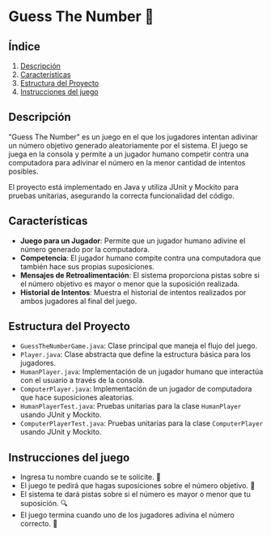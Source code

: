 # Guess The Number 🎲

## Índice

1. [Descripción](#descripción)
2. [Características](#características)
3. [Estructura del Proyecto](#estructura-del-proyecto)
4. [Instrucciones del juego](#instrucciones-del-juego)

## Descripción  

"Guess The Number" es un juego en el que los jugadores intentan adivinar un número objetivo generado aleatoriamente por el sistema. El juego se juega en la consola y permite a un jugador humano competir contra una computadora para adivinar el número en la menor cantidad de intentos posibles.

El proyecto está implementado en Java y utiliza JUnit y Mockito para pruebas unitarias, asegurando la correcta funcionalidad del código.

## Características

- **Juego para un Jugador**: Permite que un jugador humano adivine el número generado por la computadora.
- **Competencia**: El jugador humano compite contra una computadora que también hace sus propias suposiciones.
- **Mensajes de Retroalimentación**: El sistema proporciona pistas sobre si el número objetivo es mayor o menor que la suposición realizada.
- **Historial de Intentos**: Muestra el historial de intentos realizados por ambos jugadores al final del juego.

## Estructura del Proyecto

- `GuessTheNumberGame.java`: Clase principal que maneja el flujo del juego.
- `Player.java`: Clase abstracta que define la estructura básica para los jugadores.
- `HumanPlayer.java`: Implementación de un jugador humano que interactúa con el usuario a través de la consola.
- `ComputerPlayer.java`: Implementación de un jugador de computadora que hace suposiciones aleatorias.
- `HumanPlayerTest.java`: Pruebas unitarias para la clase `HumanPlayer` usando JUnit y Mockito.
- `ComputerPlayerTest.java`: Pruebas unitarias para la clase `ComputerPlayer` usando JUnit y Mockito.

## Instrucciones del juego

- Ingresa tu nombre cuando se te solicite. 📝
- El juego te pedirá que hagas suposiciones sobre el número objetivo. 🎯
- El sistema te dará pistas sobre si el número es mayor o menor que tu suposición. 🔍
- El juego termina cuando uno de los jugadores adivina el número correcto. 🎉



